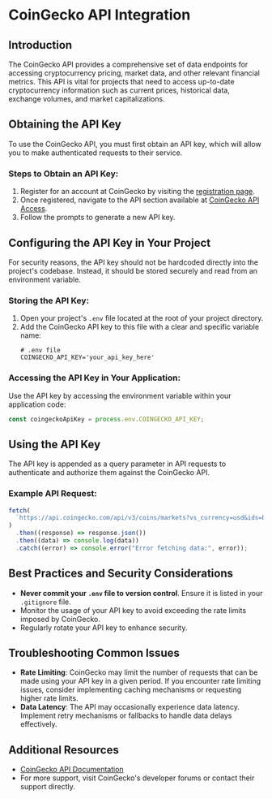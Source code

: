 # CoinGecko API Integration

## Introduction

The CoinGecko API provides a comprehensive set of data endpoints for accessing cryptocurrency pricing, market data, and other relevant financial metrics. This API is vital for projects that need to access up-to-date cryptocurrency information such as current prices, historical data, exchange volumes, and market capitalizations.

## Obtaining the API Key

To use the CoinGecko API, you must first obtain an API key, which will allow you to make authenticated requests to their service.

### Steps to Obtain an API Key:

1. Register for an account at CoinGecko by visiting the [registration page](https://www.coingecko.com/en/api/documentation).
2. Once registered, navigate to the API section available at [CoinGecko API Access](https://www.coingecko.com/account/api_access).
3. Follow the prompts to generate a new API key.

## Configuring the API Key in Your Project

For security reasons, the API key should not be hardcoded directly into the project's codebase. Instead, it should be stored securely and read from an environment variable.

### Storing the API Key:

1. Open your project's `.env` file located at the root of your project directory.
2. Add the CoinGecko API key to this file with a clear and specific variable name:
   ```plaintext
   # .env file
   COINGECKO_API_KEY='your_api_key_here'
   ```

### Accessing the API Key in Your Application:

Use the API key by accessing the environment variable within your application code:

```javascript
const coingeckoApiKey = process.env.COINGECKO_API_KEY;
```

## Using the API Key

The API key is appended as a query parameter in API requests to authenticate and authorize them against the CoinGecko API.

### Example API Request:

```javascript
fetch(
  `https://api.coingecko.com/api/v3/coins/markets?vs_currency=usd&ids=bitcoin&api_key=${coingeckoApiKey}`
)
  .then((response) => response.json())
  .then((data) => console.log(data))
  .catch((error) => console.error("Error fetching data:", error));
```

## Best Practices and Security Considerations

- **Never commit your `.env` file to version control**. Ensure it is listed in your `.gitignore` file.
- Monitor the usage of your API key to avoid exceeding the rate limits imposed by CoinGecko.
- Regularly rotate your API key to enhance security.

## Troubleshooting Common Issues

- **Rate Limiting**: CoinGecko may limit the number of requests that can be made using your API key in a given period. If you encounter rate limiting issues, consider implementing caching mechanisms or requesting higher rate limits.
- **Data Latency**: The API may occasionally experience data latency. Implement retry mechanisms or fallbacks to handle data delays effectively.

## Additional Resources

- [CoinGecko API Documentation](https://www.coingecko.com/en/api/documentation)
- For more support, visit CoinGecko's developer forums or contact their support directly.
